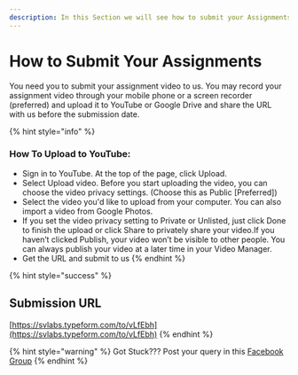 ```yaml
---
description: In this Section we will see how to submit your Assignments
---
```


# How to Submit Your Assignments

You need you to submit your assignment video to us. You may record your assignment video through your mobile phone or a screen recorder \(preferred\) and upload it to YouTube or Google Drive and share the URL with us before the submission date.

{% hint style="info" %}
### How To Upload to YouTube:

* Sign in to YouTube. At the top of the page, click Upload.
* Select Upload video. Before you start uploading the video, you can choose the video privacy settings. \(Choose this as Public \[Preferred\]\)
* Select the video you'd like to upload from your computer. You can also import a video from Google Photos.
* If you set the video privacy setting to Private or Unlisted, just click Done to finish the upload or click Share to privately share your video.If you haven’t clicked Publish, your video won’t be visible to other people. You can always publish your video at a later time in your Video Manager.
* Get the URL and submit to us
{% endhint %}

{% hint style="success" %}
## **Submission URL**

[https://svlabs.typeform.com/to/vLfEbh](https://svlabs.typeform.com/to/vLfEbh)
{% endhint %}

{% hint style="warning" %}
Got Stuck??? Post your query in this [Facebook Group](https://www.facebook.com/groups/soi.vr/)​
{% endhint %}

